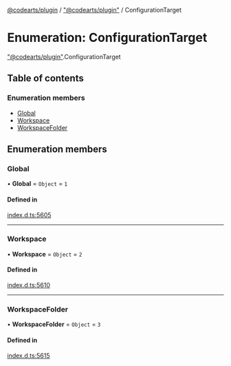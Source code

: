 [@codearts/plugin](../README.md) / ["@codearts/plugin"](../modules/_codearts_plugin_.md) / ConfigurationTarget

# Enumeration: ConfigurationTarget

["@codearts/plugin"](../modules/_codearts_plugin_.md).ConfigurationTarget

## Table of contents

### Enumeration members

- [Global](codearts_plugin_.ConfigurationTarget.md#global)
- [Workspace](codearts_plugin_.ConfigurationTarget.md#workspace)
- [WorkspaceFolder](codearts_plugin_.ConfigurationTarget.md#workspacefolder)

## Enumeration members

### Global

• **Global** = `Object` = `1`

#### Defined in

[index.d.ts:5605](https://github.com/huaweicloud/cloudide-plugin-api/blob/a4193a8/index.d.ts#L5605)

___

### Workspace

• **Workspace** = `Object` = `2`

#### Defined in

[index.d.ts:5610](https://github.com/huaweicloud/cloudide-plugin-api/blob/a4193a8/index.d.ts#L5610)

___

### WorkspaceFolder

• **WorkspaceFolder** = `Object` = `3`

#### Defined in

[index.d.ts:5615](https://github.com/huaweicloud/cloudide-plugin-api/blob/a4193a8/index.d.ts#L5615)

